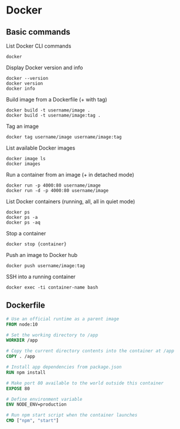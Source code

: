 # Docker

## Basic commands

List Docker CLI commands

```console
docker
```

Display Docker version and info

```console
docker --version
docker version
docker info
```

Build image from a Dockerfile (+ with tag)

```console
docker build -t username/image .
docker build -t username/image:tag .
```

Tag an image

```console
docker tag username/image username/image:tag
```

List available Docker images

```console
docker image ls
docker images
```

Run a container from an image (+ in detached mode)

```console
docker run -p 4000:80 username/image
docker run -d -p 4000:80 username/image
```

List Docker containers (running, all, all in quiet mode)

```console
docker ps
docker ps -a
docker ps -aq
```

Stop a container

```console
docker stop {container}
```

Push an image to Docker hub

```console
docker push username/image:tag
```

SSH into a running container

```console
docker exec -ti container-name bash
```

## Dockerfile

```Dockerfile
# Use an official runtime as a parent image
FROM node:10

# Set the working directory to /app
WORKDIR /app

# Copy the current directory contents into the container at /app
COPY . /app

# Install app dependencies from package.json
RUN npm install

# Make port 80 available to the world outside this container
EXPOSE 80

# Define environment variable
ENV NODE_ENV=production

# Run npm start script when the container launches
CMD ["npm", "start"]
```


